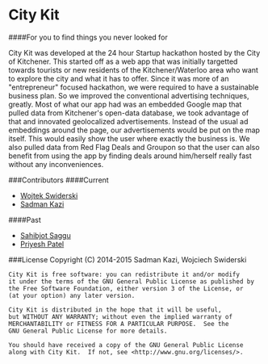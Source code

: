 City Kit
========
####For you to find things you never looked for

City Kit was developed at the 24 hour Startup hackathon hosted by the City of Kitchener. This started off as a web app that was initially targetted towards tourists or new residents of the Kitchener/Waterloo area who want to explore the city and what it has to offer. Since it was more of an "entrepreneur" focused hackathon, we were required to have a sustainable business plan. So we improved the conventional advertising techniques, greatly. Most of what our app had was an embedded Google map that pulled data from Kitchener's open-data database, we took advantage of that and innovated geolocalized advertisements. Instead of the usual ad embeddings around the page, our advertisements would be put on the map itself. This would easily show the user where exactly the business is. We also pulled data from Red Flag Deals and Groupon so that the user can also benefit from using the app by finding deals around him/herself really fast without any inconveniences.

###Contributors
####Current
* [Wojtek Swiderski](http://wojtechnology.com)
* [Sadman Kazi](http://sadmansk.com)

####Past
* [Sahibjot Saggu](https://github.com/sahibjotsaggu)
* [Priyesh Patel](http://priyesh.cf)

###License
Copyright (C) 2014-2015 Sadman Kazi, Wojciech Swiderski

    City Kit is free software: you can redistribute it and/or modify
    it under the terms of the GNU General Public License as published by
    the Free Software Foundation, either version 3 of the License, or
    (at your option) any later version.

    City Kit is distributed in the hope that it will be useful,
    but WITHOUT ANY WARRANTY; without even the implied warranty of
    MERCHANTABILITY or FITNESS FOR A PARTICULAR PURPOSE.  See the
    GNU General Public License for more details.

    You should have received a copy of the GNU General Public License
    along with City Kit.  If not, see <http://www.gnu.org/licenses/>.